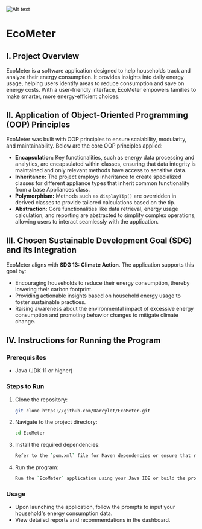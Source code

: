 ![Alt text](relative%20path/to/img.jpg?raw=true "Logo")

# EcoMeter

## I. Project Overview

EcoMeter is a software application designed to help households track and analyze their energy consumption. It provides insights into daily energy usage, helping users identify areas to reduce consumption and save on energy costs. With a user-friendly interface, EcoMeter empowers families to make smarter, more energy-efficient choices.

## II. Application of Object-Oriented Programming (OOP) Principles

EcoMeter was built with OOP principles to ensure scalability, modularity, and maintainability. Below are the core OOP principles applied:

- **Encapsulation:** Key functionalities, such as energy data processing and analytics, are encapsulated within classes, ensuring that data integrity is maintained and only relevant methods have access to sensitive data.
- **Inheritance:** The project employs inheritance to create specialized classes for different appliance types that inherit common functionality from a base Appliances class.
- **Polymorphism:** Methods such as `displayTip()` are overridden in derived classes to provide tailored calculations based on the tip.
- **Abstraction:** Core functionalities like data retrieval, energy usage calculation, and reporting are abstracted to simplify complex operations, allowing users to interact seamlessly with the application.

## III. Chosen Sustainable Development Goal (SDG) and Its Integration

EcoMeter aligns with **SDG 13: Climate Action**. The application supports this goal by:

- Encouraging households to reduce their energy consumption, thereby lowering their carbon footprint.
- Providing actionable insights based on household energy usage to foster sustainable practices.
- Raising awareness about the environmental impact of excessive energy consumption and promoting behavior changes to mitigate climate change.

## IV. Instructions for Running the Program

### Prerequisites
- Java (JDK 11 or higher)

### Steps to Run
1. Clone the repository:
   ```bash
   git clone https://github.com/Darcylet/EcoMeter.git
   ```
2. Navigate to the project directory:
   ```bash
   cd EcoMeter
   ```
3. Install the required dependencies:
   ```bash
   Refer to the `pom.xml` file for Maven dependencies or ensure that required libraries are included in your project setup.
   ```
4. Run the program:
   ```bash
   Run the `EcoMeter` application using your Java IDE or build the project with Maven/Gradle and execute the resulting JAR file.
   ```

### Usage
- Upon launching the application, follow the prompts to input your household's energy consumption data.
- View detailed reports and recommendations in the dashboard.


